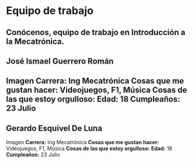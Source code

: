 # Equipo de trabajo

Conócenos, equipo de trabajo en Introducción a la Mecatrónica.
---

## José Ismael Guerrero Román
Imagen 
**Carrera:** Ing Mecatrónica
**Cosas que me gustan hacer:** Videojuegos, F1, Música
**Cosas de las que estoy orgulloso:**
**Edad:** 18
**Cumpleaños:** 23 Julio
---
## Gerardo Esquivel De Luna
Imagen
**Carrera:** Ing Mecatrónica
**Cosas que me gustan hacer:** Videojuegos, F1, Música
**Cosas de las que estoy orgulloso:**
**Edad:** 18
**Cumpleaños:** 23 Julio

